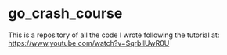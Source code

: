 # go_crash_course
This is a repository of all the code I wrote following the tutorial at: https://www.youtube.com/watch?v=SqrbIlUwR0U
